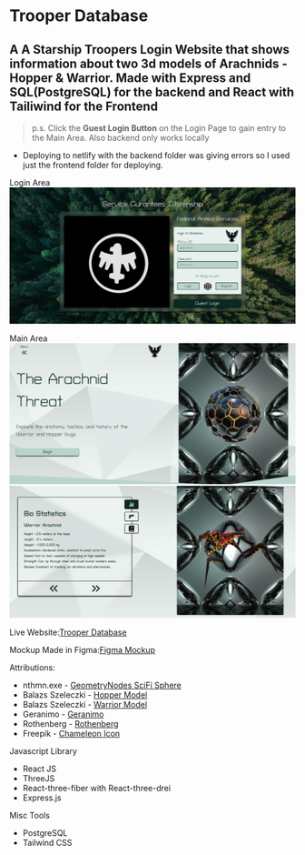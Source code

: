 # Trooper Database

## A A Starship Troopers Login Website that shows information about two 3d models of Arachnids - Hopper & Warrior. Made with Express and SQL(PostgreSQL) for the backend and React with Tailiwind for the Frontend

> p.s. Click the **Guest Login Button** on the Login Page to gain entry to the Main Area. Also backend only works locally 

 - Deploying to netlify with the backend folder was giving errors so I used just the frontend folder for deploying.
 


Login Area
![alt text](image.png)

Main Area
![alt text](image-1.png)
![alt text](image-2.png)

Live Website:[Trooper Database](https://trooperdatabase-tseidolon.netlify.app/)

Mockup Made in Figma:[Figma Mockup](https://www.figma.com/design/DmLDTOt30LNPXfDNrb0ZKv/Login?node-id=0-1&t=xvk6YLf5h1J4gCat-1)

Attributions:
  - nthmn.exe - [GeometryNodes SciFi Sphere]()
  - Balazs Szeleczki - [Hopper Model](https://skfb.ly/oWXCT)
  - Balazs Szeleczki - [Warrior Model](https://skfb.ly/oWvXJ)
  - Geranimo - [Geranimo](https://unsplash.com/photos/aerial-shot-of-road-surrounded-by-green-trees-qzgN45hseN0)
  - Rothenberg - [Rothenberg](https://unsplash.com/photos/a-shiny-metal-surface-with-a-diamond-pattern-n17JKxJiTL8)
  - Freepik - [Chameleon Icon](https://www.flaticon.com/free-icon/chameleon_7336277?term=chameleon&page=1&position=76&origin=search&related_id=7336277)

Javascript Library
  - React JS 
  - ThreeJS 
  - React-three-fiber with React-three-drei
  - Express.js

Misc Tools
 - PostgreSQL
 - Tailwind CSS
